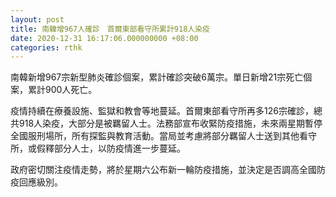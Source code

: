 ```yaml
---
layout: post
title: 南韓增967人確診　首爾東部看守所累計918人染疫
date: 2020-12-31 16:17:06.000000000 +08:00
categories: rthk
---
```


南韓新增967宗新型肺炎確診個案，累計確診突破6萬宗。單日新增21宗死亡個案，累計900人死亡。

疫情持續在療養設施、監獄和教會等地蔓延。首爾東部看守所再多126宗確診，總共918人染疫，大部分是被羈留人士。法務部宣布收緊防疫措施，未來兩星期暫停全國服刑場所，所有探監與教育活動。當局並考慮將部分羈留人士送到其他看守所，或假釋部分人士，以防疫情進一步蔓延。

政府密切關注疫情走勢，將於星期六公布新一輪防疫措施，並決定是否調高全國防疫回應級別。
